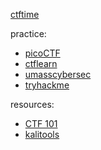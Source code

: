 [ctftime](https://ctftime.org/)

practice:
- [picoCTF](https://play.picoctf.org/playlists)
- [ctflearn](https://ctflearn.com/challenge/1/browse)
- [umasscybersec](https://training.umasscybersec.org/challenges)
- [tryhackme](https://tryhackme.com/)

resources:
- [CTF 101](https://ctf101.org/)
- [kalitools](https://www.kali.org/tools/)